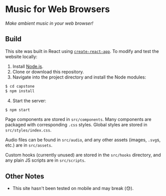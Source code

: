 # Music for Web Browsers

_Make ambient music in your web browser!_

## Build
This site was built in React using [`create-react-app`](https://create-react-app.dev/). To modify and test the website locally:

1. Install [Node.js](https://nodejs.org/en).
2. Clone or download this repository.
3. Navigate into the project directory and install the Node modules:

```bash
$ cd capstone
$ npm install
```

4. Start the server:

```bash
$ npm start
```

Page components are stored in `src/components`. Many components are packaged with corresponding `.css` styles. Global styles are stored in `src/styles/index.css`.

Audio files can be found in `src/audio`, and any other assets (images, `.svg`s, etc.) are in `src/assets`.

Custom hooks (currently unused) are stored in the `src/hooks` directory, and any plain JS scripts are in `src/scripts`.

## Other Notes

- This site hasn't been tested on mobile and may break (😓).
